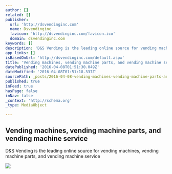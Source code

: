 ```yaml
---
author: []
related: []
publisher:
  url: 'http://dsvendinginc.com'
  name: Dsvendinginc
  favicon: 'http://dsvendinginc.com/favicon.ico'
  domain: dsvendinginc.com
keywords: []
description: 'D&S Vending is the leading online source for vending machines, vending machine parts, and vending machine service'
app_links: []
isBasedOnUrl: 'http://dsvendinginc.com/default.aspx'
title: 'Vending machines, vending machine parts, and vending machine service'
datePublished: '2016-04-08T01:51:30.049Z'
dateModified: '2016-04-08T01:51:18.337Z'
sourcePath: _posts/2016-04-08-vending-machines-vending-machine-parts-and-vending-machine.md
published: true
inFeed: true
hasPage: false
inNav: false
_context: 'http://schema.org'
_type: MediaObject

---
```

<article style=""><h1>Vending machines, vending machine parts, and vending machine service</h1><p>D&amp;S Vending is the leading online source for vending machines, vending machine parts, and vending machine service</p><img src="http://dsvendinginc.com/App_Themes/Skin_1/images/canteen.jpg" /></article>